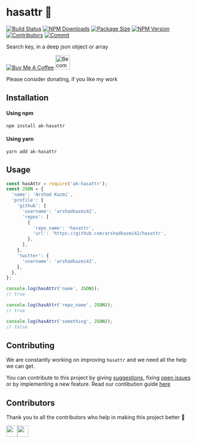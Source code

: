 # hasattr :mag_right:

[![Build Status](https://travis-ci.com/arshadkazmi42/hasattr.svg?branch=master)](https://travis-ci.com/arshadkazmi42/hasattr)
[![NPM Downloads](https://img.shields.io/npm/dt/ak-hasattr.svg)](https://www.npmjs.com/package/ak-hasattr)
[![Package Size](https://img.shields.io/bundlephobia/min/ak-hasattr.svg)](https://www.npmjs.com/package/ak-hasattr)
[![NPM Version](https://img.shields.io/npm/v/ak-hasattr.svg)](https://www.npmjs.com/package/ak-hasattr)
[![Contributors](https://img.shields.io/github/contributors/arshadkazmi42/hasattr.svg)](https://github.com/arshadkazmi42/hasattr/graphs/contributors)
[![Commit](https://img.shields.io/github/last-commit/arshadkazmi42/hasattr.svg)](https://github.com/arshadkazmi42/hasattr/commits/master)

Search key, in a deep json object or array

<a href="https://www.buymeacoffee.com/arshadkazmi42" target="_blank"><img src="https://www.buymeacoffee.com/assets/img/custom_images/orange_img.png" alt="Buy Me A Coffee" style="height: auto !important;width: auto !important;" ></a>
<a href="https://www.patreon.com/bePatron?u=15454240" target="_blank"><img src="https://c5.patreon.com/external/logo/become_a_patron_button.png" alt="Become a Patron!" height="39"></a>

Please consider donating, if you like my work


## Installation

#### Using npm 

```
npm install ak-hasattr
```

#### Using yarn

```
yarn add ak-hasattr
```

## Usage

```javascript
const hasAttr = require('ak-hasattr');
const JSON = {
  'name': 'Arshad Kazmi',
  'profile': {
    'github': {
      'username': 'arshadkazmi42',
      'repos': [
        {
          'repo_name': 'hasattr',
          'url': 'https://github.com/arshadkazmi42/hasattr',
        },
      ],
    },
    'twitter': {
      'username': 'arshadkazmi42',
    },
  },
};

console.log(hasAttr('name', JSON));
// true

console.log(hasAttr('repo_name', JSON));
// true

console.log(hasAttr('something', JSON));
// false

```

## Contributing

We are constantly working on improving `hasattr` and we need all the help we can get. 

You can contribute to this project by giving [suggestions](https://github.com/arshadkazmi42/hasattr/issues/new), fixing [open issues](https://github.com/arshadkazmi42/hasattr/issues) or by implementing a new feature. Read our contibution guide [here](CONTRIBUTING.md)

## Contributors

Thank you to all the contributors who help in making this project better 🙌

<a href="https://github.com/arshadkazmi42"><img src="https://github.com/arshadkazmi42.png" width="30" /></a><a href="https://github.com/DXJ3X1"><img src="https://github.com/DXJ3X1.png" width="30" /></a>
